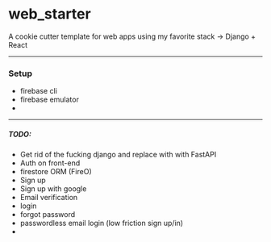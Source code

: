 # web_starter
A cookie cutter template for web apps using my favorite stack -> Django + React

---

### Setup

- firebase cli
- firebase emulator
- 

---

##### TODO:

- Get rid of the fucking django and replace with with FastAPI
- Auth on front-end
- firestore ORM (FireO)
- Sign up
- Sign up with google
- Email verification
- login
- forgot password
- passwordless email login (low friction sign up/in)
- 
